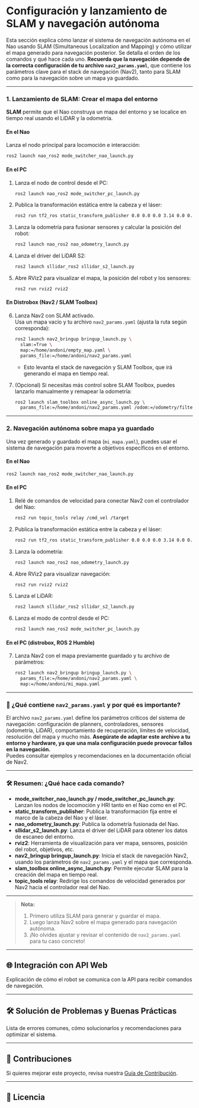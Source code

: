# Configuración y lanzamiento de SLAM y navegación autónoma

Esta sección explica cómo lanzar el sistema de navegación autónoma en el Nao usando SLAM (Simultaneous Localization and Mapping) y cómo utilizar el mapa generado para navegación posterior. Se detalla el orden de los comandos y qué hace cada uno. **Recuerda que la navegación depende de la correcta configuración de tu archivo `nav2_params.yaml`**, que contiene los parámetros clave para el stack de navegación (Nav2), tanto para SLAM como para la navegación sobre un mapa ya guardado.

---

### 1. Lanzamiento de SLAM: Crear el mapa del entorno

**SLAM** permite que el Nao construya un mapa del entorno y se localice en tiempo real usando el LiDAR y la odometría.

#### **En el Nao**

Lanza el nodo principal para locomoción e interacción:
```bash
ros2 launch nao_ros2 mode_switcher_nao_launch.py 
```

#### **En el PC**

1. Lanza el nodo de control desde el PC:
   ```bash
   ros2 launch nao_ros2 mode_switcher_pc_launch.py 
   ```
2. Publica la transformación estática entre la cabeza y el láser:
   ```bash
   ros2 run tf2_ros static_transform_publisher 0.0 0.0 0.0 3.14 0.0 0.0 Head laser
   ```
3. Lanza la odometría para fusionar sensores y calcular la posición del robot:
   ```bash
   ros2 launch nao_ros2 nao_odometry_launch.py
   ```
4. Lanza el driver del LiDAR S2:
   ```bash
   ros2 launch sllidar_ros2 sllidar_s2_launch.py
   ```
5. Abre RViz2 para visualizar el mapa, la posición del robot y los sensores:
   ```bash
   ros2 run rviz2 rviz2
   ```

#### **En Distrobox (Nav2 / SLAM Toolbox)**

6. Lanza Nav2 con SLAM activado.  
   Usa un mapa vacío y tu archivo `nav2_params.yaml` (ajusta la ruta según corresponda):
   ```bash
   ros2 launch nav2_bringup bringup_launch.py \
     slam:=True \
     map:=/home/andoni/empty_map.yaml \
     params_file:=/home/andoni/nav2_params.yaml
   ```

   - Esto levanta el stack de navegación y SLAM Toolbox, que irá generando el mapa en tiempo real.

7. (Opcional) Si necesitas más control sobre SLAM Toolbox, puedes lanzarlo manualmente y remapear la odometría:
   ```bash
   ros2 launch slam_toolbox online_async_launch.py \
     params_file:=/home/andoni/nav2_params.yaml /odom:=/odometry/filtered
   ```

---

### 2. Navegación autónoma sobre mapa ya guardado

Una vez generado y guardado el mapa (`mi_mapa.yaml`), puedes usar el sistema de navegación para moverte a objetivos específicos en el entorno.

#### **En el Nao**

```bash
ros2 launch nao_ros2 mode_switcher_nao_launch.py 
```

#### **En el PC**

1. Relé de comandos de velocidad para conectar Nav2 con el controlador del Nao:
   ```bash
   ros2 run topic_tools relay /cmd_vel /target
   ```
2. Publica la transformación estática entre la cabeza y el láser:
   ```bash
   ros2 run tf2_ros static_transform_publisher 0.0 0.0 0.0 3.14 0.0 0.0 Head laser
   ```
3. Lanza la odometría:
   ```bash
   ros2 launch nao_ros2 nao_odometry_launch.py
   ```
4. Abre RViz2 para visualizar navegación:
   ```bash
   ros2 run rviz2 rviz2
   ```
5. Lanza el LiDAR:
   ```bash
   ros2 launch sllidar_ros2 sllidar_s2_launch.py
   ```
6. Lanza el modo de control desde el PC:
   ```bash
   ros2 launch nao_ros2 mode_switcher_pc_launch.py 
   ```

#### **En el PC (distrobox, ROS 2 Humble)**

7. Lanza Nav2 con el mapa previamente guardado y tu archivo de parámetros:
   ```bash
   ros2 launch nav2_bringup bringup_launch.py \
     params_file:=/home/andoni/nav2_params.yaml \
     map:=/home/andoni/mi_mapa.yaml
   ```

---

### 📝 ¿Qué contiene `nav2_params.yaml` y por qué es importante?

El archivo `nav2_params.yaml` define los parámetros críticos del sistema de navegación: configuración de planners, controladores, sensores (odometría, LiDAR), comportamiento de recuperación, límites de velocidad, resolución del mapa y mucho más. **Asegúrate de adaptar este archivo a tu entorno y hardware, ya que una mala configuración puede provocar fallos en la navegación.**  
Puedes consultar ejemplos y recomendaciones en la documentación oficial de Nav2.

---

### 🛠️ Resumen: ¿Qué hace cada comando?

- **mode_switcher_nao_launch.py / mode_switcher_pc_launch.py**: Lanzan los nodos de locomoción y HRI tanto en el Nao como en el PC.
- **static_transform_publisher**: Publica la transformación fija entre el marco de la cabeza del Nao y el láser.
- **nao_odometry_launch.py**: Publica la odometría fusionada del Nao.
- **sllidar_s2_launch.py**: Lanza el driver del LiDAR para obtener los datos de escaneo del entorno.
- **rviz2**: Herramienta de visualización para ver mapa, sensores, posición del robot, objetivos, etc.
- **nav2_bringup bringup_launch.py**: Inicia el stack de navegación Nav2, usando los parámetros de `nav2_params.yaml` y el mapa que corresponda.
- **slam_toolbox online_async_launch.py**: Permite ejecutar SLAM para la creación del mapa en tiempo real.
- **topic_tools relay**: Redirige los comandos de velocidad generados por Nav2 hacia el controlador real del Nao.

---

> **Nota:**  
> 1. Primero utiliza SLAM para generar y guardar el mapa.  
> 2. Luego lanza Nav2 sobre el mapa generado para navegación autónoma.  
> 3. ¡No olvides ajustar y revisar el contenido de `nav2_params.yaml` para tu caso concreto!


---

<div id='integración-con-api-web' />

## 🌐 Integración con API Web  
Explicación de cómo el robot se comunica con la API para recibir comandos de navegación.  

---

<div id='solución-de-problemas-y-buenas-prácticas' />

## 🛠 Solución de Problemas y Buenas Prácticas  
Lista de errores comunes, cómo solucionarlos y recomendaciones para optimizar el sistema.  

---

<div id='contribuciones' />

## 🤝 Contribuciones  
Si quieres mejorar este proyecto, revisa nuestra [Guía de Contribución](#).  

---

<div id='licencia' />

## 📜 Licencia  
